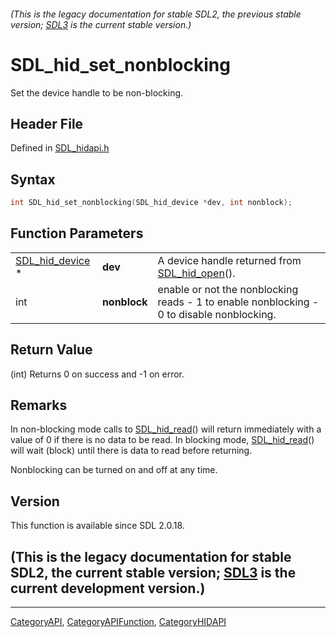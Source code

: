 ###### (This is the legacy documentation for stable SDL2, the previous stable version; [SDL3](https://wiki.libsdl.org/SDL3/) is the current stable version.)
# SDL_hid_set_nonblocking

Set the device handle to be non-blocking.

## Header File

Defined in [SDL_hidapi.h](https://github.com/libsdl-org/SDL/blob/SDL2/include/SDL_hidapi.h)

## Syntax

```c
int SDL_hid_set_nonblocking(SDL_hid_device *dev, int nonblock);
```

## Function Parameters

|                                    |              |                                                                                           |
| ---------------------------------- | ------------ | ----------------------------------------------------------------------------------------- |
| [SDL_hid_device](SDL_hid_device) * | **dev**      | A device handle returned from [SDL_hid_open](SDL_hid_open)().                             |
| int                                | **nonblock** | enable or not the nonblocking reads - 1 to enable nonblocking - 0 to disable nonblocking. |

## Return Value

(int) Returns 0 on success and -1 on error.

## Remarks

In non-blocking mode calls to [SDL_hid_read](SDL_hid_read)() will return
immediately with a value of 0 if there is no data to be read. In blocking
mode, [SDL_hid_read](SDL_hid_read)() will wait (block) until there is data
to read before returning.

Nonblocking can be turned on and off at any time.

## Version

This function is available since SDL 2.0.18.

## (This is the legacy documentation for stable SDL2, the current stable version; [SDL3](https://wiki.libsdl.org/SDL3/) is the current development version.)



----
[CategoryAPI](CategoryAPI), [CategoryAPIFunction](CategoryAPIFunction), [CategoryHIDAPI](CategoryHIDAPI)

